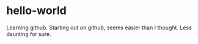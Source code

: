 # hello-world
Learning github.
Starting out on github, seems easier than I thought. Less daunting for sure.
